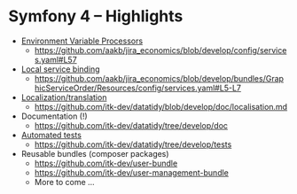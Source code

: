 # Symfony 4 – Highlights

* [Environment Variable Processors](https://symfony.com/doc/current/configuration/env_var_processors.html)
  * https://github.com/aakb/jira_economics/blob/develop/config/services.yaml#L57
* [Local service binding](https://symfony.com/blog/new-in-symfony-3-4-local-service-binding)
  * https://github.com/aakb/jira_economics/blob/develop/bundles/GraphicServiceOrder/Resources/config/services.yaml#L5-L7
* [Localization/translation](https://symfony.com/doc/current/translation.html)
  * https://github.com/itk-dev/datatidy/blob/develop/doc/localisation.md
* Documentation (!)
  * https://github.com/itk-dev/datatidy/tree/develop/doc
* [Automated tests](https://mikkelricky.dk/wordpress/wp-content/themes/mikkelricky/assets/images/lille_lars_hopper.jpg)
  * https://github.com/itk-dev/datatidy/tree/develop/tests
* Reusable bundles (composer packages)
  * https://github.com/itk-dev/user-bundle
  * https://github.com/itk-dev/user-management-bundle
  * More to come …
  
